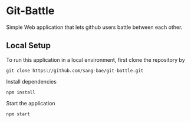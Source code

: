 # Git-Battle
Simple Web application that lets github users battle between each other.

## Local Setup
To run this application in a local environment, first clone the repository by

```
git clone https://github.com/sang-bae/git-battle.git
```

Install dependencies

```
npm install
```

Start the application

```
npm start
```
